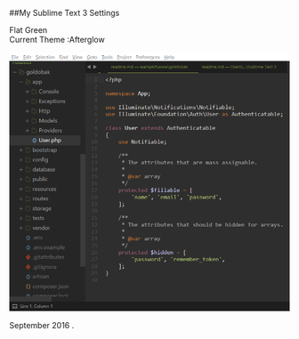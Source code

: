 ##My Sublime Text 3 Settings  

Flat Green  
Current Theme :Afterglow


![](https://github.com/rizerzero/Sublime-Text-3-settings/raw/master/capture.png)


September 2016 .
